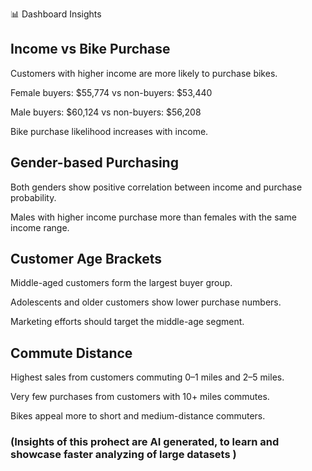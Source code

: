 📊 Dashboard Insights
## Income vs Bike Purchase

Customers with higher income are more likely to purchase bikes.

Female buyers: $55,774 vs non-buyers: $53,440

Male buyers: $60,124 vs non-buyers: $56,208

Bike purchase likelihood increases with income.

## Gender-based Purchasing

Both genders show positive correlation between income and purchase probability.

Males with higher income purchase more than females with the same income range.

## Customer Age Brackets

Middle-aged customers form the largest buyer group.

Adolescents and older customers show lower purchase numbers.

Marketing efforts should target the middle-age segment.

## Commute Distance

Highest sales from customers commuting 0–1 miles and 2–5 miles.

Very few purchases from customers with 10+ miles commutes.

Bikes appeal more to short and medium-distance commuters.


### (Insights of this prohect are AI generated, to learn and showcase  faster analyzing of large datasets )
